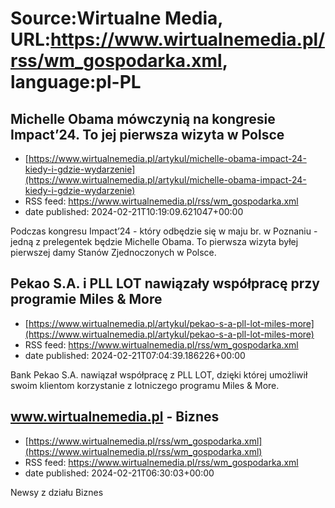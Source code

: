 # Source:Wirtualne Media, URL:https://www.wirtualnemedia.pl/rss/wm_gospodarka.xml, language:pl-PL

## Michelle Obama mówczynią na kongresie Impact’24. To jej pierwsza wizyta w Polsce
 - [https://www.wirtualnemedia.pl/artykul/michelle-obama-impact-24-kiedy-i-gdzie-wydarzenie](https://www.wirtualnemedia.pl/artykul/michelle-obama-impact-24-kiedy-i-gdzie-wydarzenie)
 - RSS feed: https://www.wirtualnemedia.pl/rss/wm_gospodarka.xml
 - date published: 2024-02-21T10:19:09.621047+00:00

Podczas kongresu Impact’24 - który odbędzie się w maju br. w Poznaniu - jedną z prelegentek będzie Michelle Obama. To pierwsza wizyta byłej pierwszej damy Stanów Zjednoczonych w Polsce.

## Pekao S.A. i PLL LOT nawiązały współpracę przy programie Miles & More
 - [https://www.wirtualnemedia.pl/artykul/pekao-s-a-pll-lot-miles-more](https://www.wirtualnemedia.pl/artykul/pekao-s-a-pll-lot-miles-more)
 - RSS feed: https://www.wirtualnemedia.pl/rss/wm_gospodarka.xml
 - date published: 2024-02-21T07:04:39.186226+00:00

Bank Pekao S.A. nawiązał współpracę z PLL LOT, dzięki której umożliwił swoim klientom korzystanie z lotniczego programu Miles & More.

## www.wirtualnemedia.pl - Biznes
 - [https://www.wirtualnemedia.pl/rss/wm_gospodarka.xml](https://www.wirtualnemedia.pl/rss/wm_gospodarka.xml)
 - RSS feed: https://www.wirtualnemedia.pl/rss/wm_gospodarka.xml
 - date published: 2024-02-21T06:30:03+00:00

Newsy z działu Biznes

